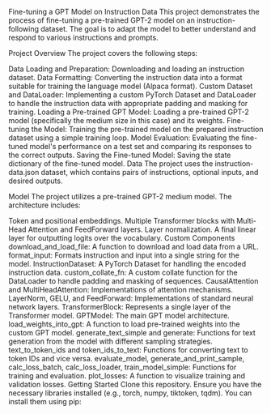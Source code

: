 Fine-tuning a GPT Model on Instruction Data
This project demonstrates the process of fine-tuning a pre-trained GPT-2 model on an instruction-following dataset. The goal is to adapt the model to better understand and respond to various instructions and prompts.

Project Overview
The project covers the following steps:

Data Loading and Preparation: Downloading and loading an instruction dataset.
Data Formatting: Converting the instruction data into a format suitable for training the language model (Alpaca format).
Custom Dataset and DataLoader: Implementing a custom PyTorch Dataset and DataLoader to handle the instruction data with appropriate padding and masking for training.
Loading a Pre-trained GPT Model: Loading a pre-trained GPT-2 model (specifically the medium size in this case) and its weights.
Fine-tuning the Model: Training the pre-trained model on the prepared instruction dataset using a simple training loop.
Model Evaluation: Evaluating the fine-tuned model's performance on a test set and comparing its responses to the correct outputs.
Saving the Fine-tuned Model: Saving the state dictionary of the fine-tuned model.
Data
The project uses the instruction-data.json dataset, which contains pairs of instructions, optional inputs, and desired outputs.

Model
The project utilizes a pre-trained GPT-2 medium model. The architecture includes:

Token and positional embeddings.
Multiple Transformer blocks with Multi-Head Attention and FeedForward layers.
Layer normalization.
A final linear layer for outputting logits over the vocabulary.
Custom Components
download_and_load_file: A function to download and load data from a URL.
format_input: Formats instruction and input into a single string for the model.
InstructionDataset: A PyTorch Dataset for handling the encoded instruction data.
custom_collate_fn: A custom collate function for the DataLoader to handle padding and masking of sequences.
CausalAttention and MultiHeadAttention: Implementations of attention mechanisms.
LayerNorm, GELU, and FeedForward: Implementations of standard neural network layers.
TransformerBlock: Represents a single layer of the Transformer model.
GPTModel: The main GPT model architecture.
load_weights_into_gpt: A function to load pre-trained weights into the custom GPT model.
generate_text_simple and generate: Functions for text generation from the model with different sampling strategies.
text_to_token_ids and token_ids_to_text: Functions for converting text to token IDs and vice versa.
evaluate_model, generate_and_print_sample, calc_loss_batch, calc_loss_loader, train_model_simple: Functions for training and evaluation.
plot_losses: A function to visualize training and validation losses.
Getting Started
Clone this repository.
Ensure you have the necessary libraries installed (e.g., torch, numpy, tiktoken, tqdm). You can install them using pip:
